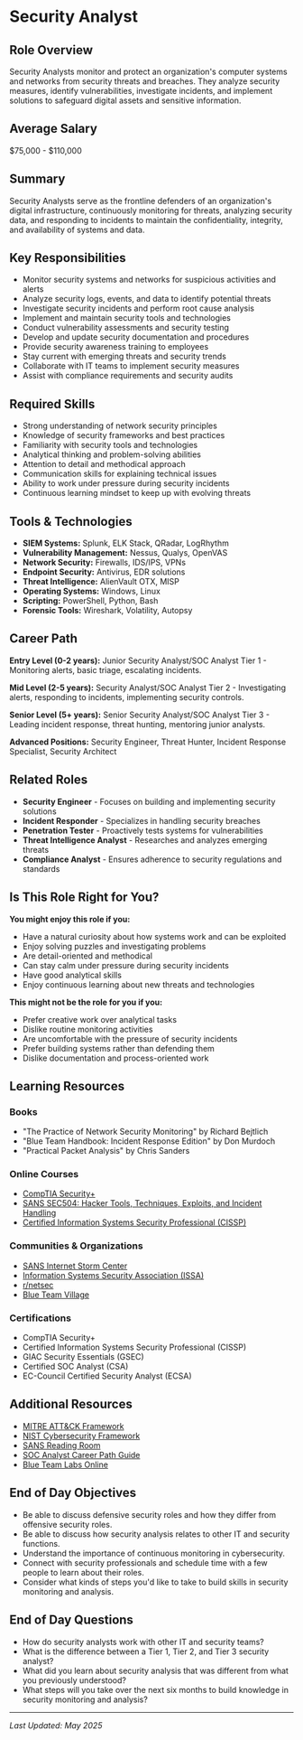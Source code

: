 # Security Analyst

## Role Overview
Security Analysts monitor and protect an organization's computer systems and networks from security threats and breaches. They analyze security measures, identify vulnerabilities, investigate incidents, and implement solutions to safeguard digital assets and sensitive information.

## Average Salary
$75,000 - $110,000

## Summary
Security Analysts serve as the frontline defenders of an organization's digital infrastructure, continuously monitoring for threats, analyzing security data, and responding to incidents to maintain the confidentiality, integrity, and availability of systems and data.

## Key Responsibilities
- Monitor security systems and networks for suspicious activities and alerts
- Analyze security logs, events, and data to identify potential threats
- Investigate security incidents and perform root cause analysis
- Implement and maintain security tools and technologies
- Conduct vulnerability assessments and security testing
- Develop and update security documentation and procedures
- Provide security awareness training to employees
- Stay current with emerging threats and security trends
- Collaborate with IT teams to implement security measures
- Assist with compliance requirements and security audits

## Required Skills
- Strong understanding of network security principles
- Knowledge of security frameworks and best practices
- Familiarity with security tools and technologies
- Analytical thinking and problem-solving abilities
- Attention to detail and methodical approach
- Communication skills for explaining technical issues
- Ability to work under pressure during security incidents
- Continuous learning mindset to keep up with evolving threats

## Tools & Technologies
- **SIEM Systems:** Splunk, ELK Stack, QRadar, LogRhythm
- **Vulnerability Management:** Nessus, Qualys, OpenVAS
- **Network Security:** Firewalls, IDS/IPS, VPNs
- **Endpoint Security:** Antivirus, EDR solutions
- **Threat Intelligence:** AlienVault OTX, MISP
- **Operating Systems:** Windows, Linux
- **Scripting:** PowerShell, Python, Bash
- **Forensic Tools:** Wireshark, Volatility, Autopsy

## Career Path
**Entry Level (0-2 years):** Junior Security Analyst/SOC Analyst Tier 1 - Monitoring alerts, basic triage, escalating incidents.

**Mid Level (2-5 years):** Security Analyst/SOC Analyst Tier 2 - Investigating alerts, responding to incidents, implementing security controls.

**Senior Level (5+ years):** Senior Security Analyst/SOC Analyst Tier 3 - Leading incident response, threat hunting, mentoring junior analysts.

**Advanced Positions:** Security Engineer, Threat Hunter, Incident Response Specialist, Security Architect

## Related Roles
* **Security Engineer** - Focuses on building and implementing security solutions
* **Incident Responder** - Specializes in handling security breaches
* **Penetration Tester** - Proactively tests systems for vulnerabilities
* **Threat Intelligence Analyst** - Researches and analyzes emerging threats
* **Compliance Analyst** - Ensures adherence to security regulations and standards

## Is This Role Right for You?
**You might enjoy this role if you:**
* Have a natural curiosity about how systems work and can be exploited
* Enjoy solving puzzles and investigating problems
* Are detail-oriented and methodical
* Can stay calm under pressure during security incidents
* Have good analytical skills
* Enjoy continuous learning about new threats and technologies

**This might not be the role for you if you:**
* Prefer creative work over analytical tasks
* Dislike routine monitoring activities
* Are uncomfortable with the pressure of security incidents
* Prefer building systems rather than defending them
* Dislike documentation and process-oriented work

## Learning Resources

### Books
* "The Practice of Network Security Monitoring" by Richard Bejtlich
* "Blue Team Handbook: Incident Response Edition" by Don Murdoch
* "Practical Packet Analysis" by Chris Sanders

### Online Courses
* [CompTIA Security+](https://www.comptia.org/certifications/security)
* [SANS SEC504: Hacker Tools, Techniques, Exploits, and Incident Handling](https://www.sans.org/cyber-security-courses/hacker-techniques-exploits-incident-handling/)
* [Certified Information Systems Security Professional (CISSP)](https://www.isc2.org/Certifications/CISSP)

### Communities & Organizations
* [SANS Internet Storm Center](https://isc.sans.edu/)
* [Information Systems Security Association (ISSA)](https://www.issa.org/)
* [r/netsec](https://www.reddit.com/r/netsec/)
* [Blue Team Village](https://www.blueteamvillage.org/)

### Certifications
* CompTIA Security+
* Certified Information Systems Security Professional (CISSP)
* GIAC Security Essentials (GSEC)
* Certified SOC Analyst (CSA)
* EC-Council Certified Security Analyst (ECSA)

## Additional Resources
* [MITRE ATT&CK Framework](https://attack.mitre.org/)
* [NIST Cybersecurity Framework](https://www.nist.gov/cyberframework)
* [SANS Reading Room](https://www.sans.org/reading-room/)
* [SOC Analyst Career Path Guide](https://www.cybersecurityeducation.org/careers/security-analyst/)
* [Blue Team Labs Online](https://blueteamlabs.online/)

## End of Day Objectives

- Be able to discuss defensive security roles and how they differ from offensive security roles.
- Be able to discuss how security analysis relates to other IT and security functions.
- Understand the importance of continuous monitoring in cybersecurity.
- Connect with security professionals and schedule time with a few people to learn about their roles.
- Consider what kinds of steps you'd like to take to build skills in security monitoring and analysis.

## End of Day Questions

- How do security analysts work with other IT and security teams?
- What is the difference between a Tier 1, Tier 2, and Tier 3 security analyst?
- What did you learn about security analysis that was different from what you previously understood?
- What steps will you take over the next six months to build knowledge in security monitoring and analysis?

---

_Last Updated: May 2025_





